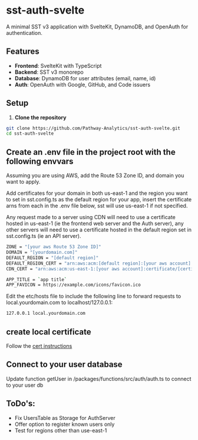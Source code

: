 # sst-auth-svelte #

A minimal SST v3 application with SvelteKit, DynamoDB, and OpenAuth for authentication.

## Features ##

- **Frontend**: SvelteKit with TypeScript
- **Backend**: SST v3 monorepo
- **Database**: DynamoDB for user attributes (email, name, id)
- **Auth**: OpenAuth with Google, GitHub, and Code issuers

## Setup ##

1. **Clone the repository**

```bash
git clone https://github.com/Pathway-Analytics/sst-auth-svelte.git
cd sst-auth-svelte
```

## Create an .env file in the project root with the following envvars ##

Assuming you are using AWS, add the Route 53 Zone ID, and domain you want to apply.

Add certificates for your domain in both us-east-1 and the region you want to set in sst.config.ts as the default region for your app, insert the certificate arns from each in the .env file below, sst will use us-east-1 if not specified.  

Any request made to a server using CDN will need to use a certificate hosted in us-east-1 (ie the frontend web server and the Auth server), any other servers will need to use a certificate hosted in the default region set in sst.config.ts (ie an API server).

```bash
ZONE = "[your aws Route 53 Zone ID]"
DOMAIN = "[yourdomain.com]"
DEFAULT_REGION = "[default region]"
DEFAULT_REGION_CERT = "arn:aws:acm:[default region]:[your aws account]:certificate/[certificate id]"
CDN_CERT = "arn:aws:acm:us-east-1:[your aws account]:certificate/[certificate id]"

APP_TITLE = `app title`
APP_FAVICON = https://example.com/icons/favicon.ico
```

Edit the etc/hosts file to include the following line to forward requests to local.yourdomain.com to localhost/127.0.0.1:

```bash
127.0.0.1 local.yourdomain.com
```

## create local certificate ##

Follow the [cert instructions](packages/web/src/certs/readme.md)

## Connect to your user database ##

Update function getUser in /packages/functions/src/auth/auth.ts to connect to your user db

## ToDo's: ##

- Fix UsersTable as Storage for AuthServer
- Offer option to register known users only
- Test for regions other than use-east-1